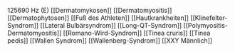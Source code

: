 125690 Hz (E)
[[Dermatomykosen]]
[[Dermatomyositis]]
[[Dermatophytosen]]
[[Fuß des Athleten]]
[[Hautkrankheiten]]
[[Klinefelter-Syndrom]]
[[Lateral Bulbärsyndrom]]
[[Long-QT-Syndrom]]
[[Polymyositis-Dermatomyositis]]
[[Romano-Wird-Syndrom]]
[[Tinea cruris]]
[[Tinea pedis]]
[[Wallen Syndrom]]
[[Wallenberg-Syndrom]]
[[XXY Männlich]]